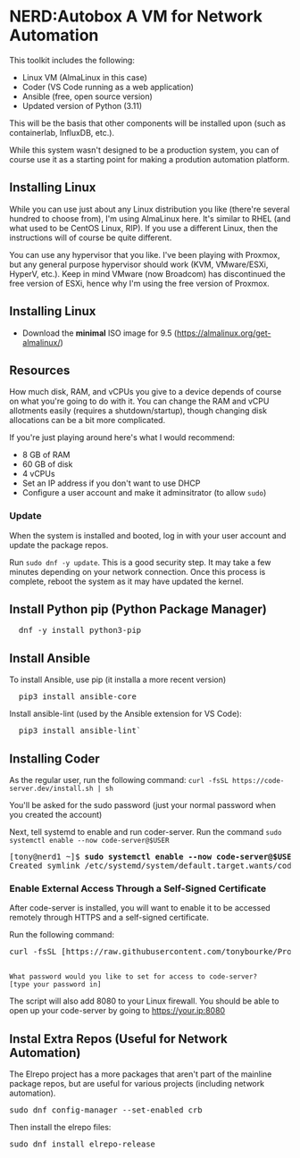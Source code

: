 # NERD:Autobox A VM for Network Automation



This toolkit includes the following: 

* Linux VM (AlmaLinux in this case)
* Coder (VS Code running as a web application)
* Ansible (free, open source version)
* Updated version of Python (3.11)

This will be the basis that other components will be installed upon (such as containerlab, InfluxDB, etc.).

While this system wasn't designed to be a production system, you can of course use it as a starting point for making a prodution automation platform. 



## Installing Linux

While you can use just about any Linux distribution you like (there're several hundred to choose from), I'm using AlmaLinux here. It's similar to RHEL (and what used to be CentOS Linux, RIP). If you use a different Linux, then the instructions will of course be quite different.  

You can use any hypervisor that you like. I've been playing with Proxmox, but any general purpose hypervisor should work (KVM, VMware/ESXi, HyperV, etc.). Keep in mind VMware (now Broadcom) has discontinued the free version of ESXi, hence why I'm using the free version of Proxmox.

## Installing Linux

* Download the **minimal** ISO image for 9.5 (https://almalinux.org/get-almalinux/)

## Resources 

How much disk, RAM, and vCPUs you give to a device depends of course on what you're going to do with it. You can change the RAM and vCPU allotments easily (requires a shutdown/startup), though changing disk allocations can be a bit more complicated. 

If you're just playing around here's what I would recommend: 

* 8 GB of RAM
* 60 GB of disk
* 4 vCPUs
* Set an IP address if you don't want to use DHCP
* Configure a user account and make it adminsitrator (to allow `sudo`)

### Update 

When the system is installed and booted, log in with your user account and update the package repos. 

Run `sudo dnf -y update`. This is a good security step. It may take a few minutes depending on your network connection. Once this process is complete, reboot the system as it may have updated the kernel. 

## Install Python pip (Python Package Manager)

<pre>
  dnf -y install python3-pip
</pre>

## Install Ansible

To install Ansible, use pip (it installa a more recent version)

<pre>
  pip3 install ansible-core
</pre>


Install ansible-lint (used by the Ansible extension for VS Code): 

<pre>
  pip3 install ansible-lint`
</pre>

## Installing Coder

As the regular user, run the following command: `curl -fsSL https://code-server.dev/install.sh | sh`

You'll be asked for the sudo password (just your normal password when you created the account)

Next, tell systemd to enable and run coder-server. Run the command `sudo systemctl enable --now code-server@$USER`

<pre>
[tony@nerd1 ~]$ <b>sudo systemctl enable --now code-server@$USER</b>
Created symlink /etc/systemd/system/default.target.wants/code-server@tony.service → /usr/lib/systemd/system/code-server@.service.
</pre>

### Enable External Access Through a Self-Signed Certificate

After code-server is installed, you will want to enable it to be accessed remotely through HTTPS and a self-signed certificate. 

Run the following command: 
<pre>
curl -fsSL [https://raw.githubusercontent.com/tonybourke/Project-NERD/refs/heads/main/Autobox/enable_https.sh](https://raw.githubusercontent.com/tonybourke/Project-NERD/refs/heads/main/Autobox/enable_https.sh) > enable_https.sh ; sh enable_https.sh
  </pre>

```
What password would you like to set for access to code-server?
[type your password in]
```

The script will also add 8080 to your Linux firewall. You should be able to open up your code-server by going to https://your.ip:8080

## Instal Extra Repos (Useful for Network Automation)

The Elrepo project has a more packages that aren't part of the mainline package repos, but are useful for various projects (including network automation). 

<pre>
sudo dnf config-manager --set-enabled crb
</pre>

Then install the elrepo files:

<pre>sudo dnf install elrepo-release
</pre>

